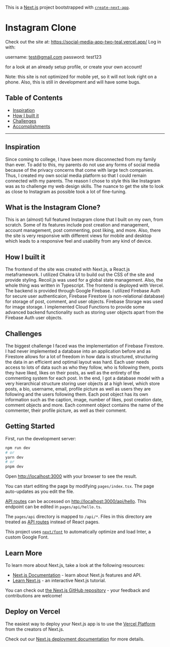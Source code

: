 This is a [Next.js](https://nextjs.org/) project bootstrapped with [`create-next-app`](https://github.com/vercel/next.js/tree/canary/packages/create-next-app).


# Instagram Clone

Check out the site at: https://social-media-app-two-teal.vercel.app/
Log in with:

username: test@gmail.com
password: test123

for a look at an already setup profile, or create your own account!

Note: this site is not optimized for mobile yet, so it will not look right on a phone.
Also, this is still in development and will have some bugs.

## Table of Contents
- [Inspiration](#inspiration)
- [How I built it](#how-we-built-it)
- [Challenges](#challenges)
- [Accomplishments](#accomplishments)

---

## Inspiration
Since coming to college, I have been more disconnected from my family than ever. To add to this, my parents do not use any forms of social media because of the privacy concerns that come with large tech companies. Thus, I created my own social media platform so that I could remain connected with my parents. The reason I chose to style this like Instagram was as to challenge my web design skills. The nuance to get the site to look as close to Instagram as possible took a lot of fine-tuning.

## What is the Instagram Clone?
This is an (almost) full featured Instagram clone that I built on my own, from scratch. Some of its features include post creation and management, account management, post commenting, post liking, and more. Also, there the site is very responsive with different views for mobile and desktop which leads to a responsive feel and usability from any kind of device.

## How I built it
The frontend of the site was created with Next.js, a React.js metaframework. I utilized Chakra UI to build out the CSS of the site and provide styling. Recoil.js was used for a global state management. Also, the whole thing was written in Typescript. The frontend is deployed with Vercel. The backend is provided through Google Firebase. I utilized Firebase Auth for secure user authenticaion, Firebase Firestore (a non-relational database) for storage of post, comment, and user objects. Firebase Storage was used for image storage. I implemented Cloud Functions to provide some advanced backend functionality such as storing user objects apart from the Firebase Auth user objects.

## Challenges
The biggest challenge I faced was the implementation of Firebase Firestore. I had never implemented a database into an application before and as Firestore allows for a lot of freedom in how data is structured, structuring the data in an efficient and optimal layout was hard. Each user needs access to lots of data such as who they follow, who is following them, posts they have liked, likes on their posts, as well as the entirety of the commenting system for each post. In the end, I got a database model with a very hierarchical structure storing user objects at a high level, which store posts, a bio, username, email, profile picture as well as users they are following and the users following them. Each post object has its own information such as the caption, image, number of likes, post creation date, comment objects and more. Each comment object contains the name of the commenter, their profile picture, as well as their comment.


## Getting Started

First, run the development server:

```bash
npm run dev
# or
yarn dev
# or
pnpm dev
```

Open [http://localhost:3000](http://localhost:3000) with your browser to see the result.

You can start editing the page by modifying `pages/index.tsx`. The page auto-updates as you edit the file.

[API routes](https://nextjs.org/docs/api-routes/introduction) can be accessed on [http://localhost:3000/api/hello](http://localhost:3000/api/hello). This endpoint can be edited in `pages/api/hello.ts`.

The `pages/api` directory is mapped to `/api/*`. Files in this directory are treated as [API routes](https://nextjs.org/docs/api-routes/introduction) instead of React pages.

This project uses [`next/font`](https://nextjs.org/docs/basic-features/font-optimization) to automatically optimize and load Inter, a custom Google Font.

## Learn More

To learn more about Next.js, take a look at the following resources:

- [Next.js Documentation](https://nextjs.org/docs) - learn about Next.js features and API.
- [Learn Next.js](https://nextjs.org/learn) - an interactive Next.js tutorial.

You can check out [the Next.js GitHub repository](https://github.com/vercel/next.js/) - your feedback and contributions are welcome!

## Deploy on Vercel

The easiest way to deploy your Next.js app is to use the [Vercel Platform](https://vercel.com/new?utm_medium=default-template&filter=next.js&utm_source=create-next-app&utm_campaign=create-next-app-readme) from the creators of Next.js.

Check out our [Next.js deployment documentation](https://nextjs.org/docs/deployment) for more details.
